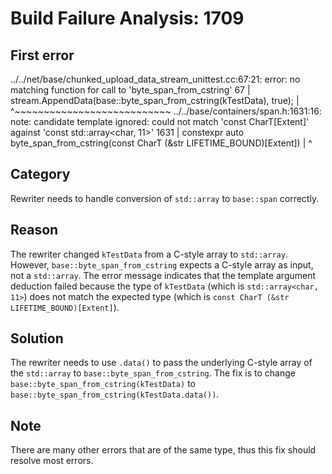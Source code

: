 # Build Failure Analysis: 1709

## First error

../../net/base/chunked_upload_data_stream_unittest.cc:67:21: error: no matching function for call to 'byte_span_from_cstring'
   67 |   stream.AppendData(base::byte_span_from_cstring(kTestData), true);
      |                     ^~~~~~~~~~~~~~~~~~~~~~~~~~~~
../../base/containers/span.h:1631:16: note: candidate template ignored: could not match 'const CharT[Extent]' against 'const std::array<char, 11>'
 1631 | constexpr auto byte_span_from_cstring(const CharT (&str LIFETIME_BOUND)[Extent])
      |                ^

## Category
Rewriter needs to handle conversion of `std::array` to `base::span` correctly.

## Reason
The rewriter changed `kTestData` from a C-style array to `std::array`. However, `base::byte_span_from_cstring` expects a C-style array as input, not a `std::array`. The error message indicates that the template argument deduction failed because the type of `kTestData` (which is `std::array<char, 11>`) does not match the expected type (which is `const CharT (&str LIFETIME_BOUND)[Extent]`).

## Solution
The rewriter needs to use `.data()` to pass the underlying C-style array of the `std::array` to `base::byte_span_from_cstring`. The fix is to change `base::byte_span_from_cstring(kTestData)` to `base::byte_span_from_cstring(kTestData.data())`.

## Note
There are many other errors that are of the same type, thus this fix should resolve most errors.